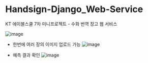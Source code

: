 # Handsign-Django_Web-Service
KT 에이블스쿨 7차 미니프로젝트 - 수화 번역 장고 웹 서비스

![image](https://user-images.githubusercontent.com/89764127/203763686-87b5f7c6-21fa-48da-8e8f-55e36bb08bdc.png)

- 한번에 여러 장의 이미지 업로드 가능
![image](https://user-images.githubusercontent.com/89764127/203763929-b4aa5317-89cd-4131-a238-052c1ce58faa.png)

- 예측 결과 확인
![image](https://user-images.githubusercontent.com/89764127/203763988-106570ab-bd4d-4008-8581-576749f052d6.png)
